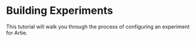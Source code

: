# Building Experiments

This tutorial will walk you through the process of configuring an experiment for Artie.